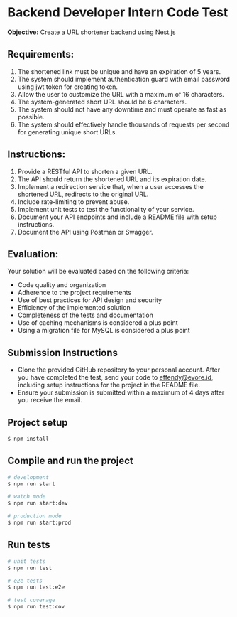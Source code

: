 # Backend Developer Intern Code Test

**Objective:** Create a URL shortener backend using Nest.js

## Requirements:

1. The shortened link must be unique and have an expiration of 5 years.
2. The system should implement authentication guard with email password using jwt token for creating token.
3. Allow the user to customize the URL with a maximum of 16 characters.
4. The system-generated short URL should be 6 characters.
5. The system should not have any downtime and must operate as fast as possible.
6. The system should effectively handle thousands of requests per second for generating unique short URLs.

## Instructions:

1. Provide a RESTful API to shorten a given URL.
2. The API should return the shortened URL and its expiration date.
3. Implement a redirection service that, when a user accesses the shortened URL, redirects to the original URL.
4. Include rate-limiting to prevent abuse.
5. Implement unit tests to test the functionality of your service.
6. Document your API endpoints and include a README file with setup instructions.
7. Document the API using Postman or Swagger.

## Evaluation:

Your solution will be evaluated based on the following criteria:

- Code quality and organization
- Adherence to the project requirements
- Use of best practices for API design and security
- Efficiency of the implemented solution
- Completeness of the tests and documentation
- Use of caching mechanisms is considered a plus point
- Using a migration file for MySQL is considered a plus point

## Submission Instructions

- Clone the provided GitHub repository to your personal account. After you have completed the test, send your code to effendy@evore.id, including setup instructions for the project in the README file.
- Ensure your submission is submitted within a maximum of 4 days after you receive the email.

## Project setup

```bash
$ npm install
```

## Compile and run the project

```bash
# development
$ npm run start

# watch mode
$ npm run start:dev

# production mode
$ npm run start:prod
```

## Run tests

```bash
# unit tests
$ npm run test

# e2e tests
$ npm run test:e2e

# test coverage
$ npm run test:cov
```